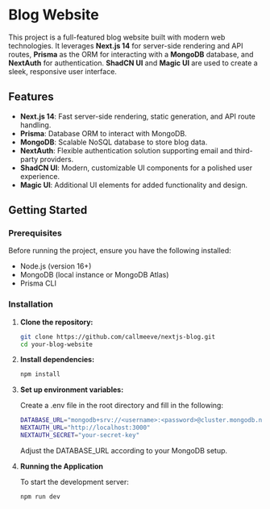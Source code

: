 # Blog Website

This project is a full-featured blog website built with modern web technologies. It leverages **Next.js 14** for server-side rendering and API routes, **Prisma** as the ORM for interacting with a **MongoDB** database, and **NextAuth** for authentication. **ShadCN UI** and **Magic UI** are used to create a sleek, responsive user interface.

## Features

- **Next.js 14**: Fast server-side rendering, static generation, and API route handling.
- **Prisma**: Database ORM to interact with MongoDB.
- **MongoDB**: Scalable NoSQL database to store blog data.
- **NextAuth**: Flexible authentication solution supporting email and third-party providers.
- **ShadCN UI**: Modern, customizable UI components for a polished user experience.
- **Magic UI**: Additional UI elements for added functionality and design.

## Getting Started

### Prerequisites

Before running the project, ensure you have the following installed:

- Node.js (version 16+)
- MongoDB (local instance or MongoDB Atlas)
- Prisma CLI

### Installation

1. **Clone the repository:**

   ```bash
   git clone https://github.com/callmeeve/nextjs-blog.git
   cd your-blog-website

   ```

2. **Install dependencies:**

    ```bash
    npm install

    ```

3. **Set up environment variables:**

    Create a .env file in the root directory and fill in the following:

    ```bash
    DATABASE_URL="mongodb+srv://<username>:<password>@cluster.mongodb.net/mydb"
    NEXTAUTH_URL="http://localhost:3000"
    NEXTAUTH_SECRET="your-secret-key"

    ```

    Adjust the DATABASE_URL according to your MongoDB setup.

4. **Running the Application**

    To start the development server:

    ```bash
    npm run dev

    ```
